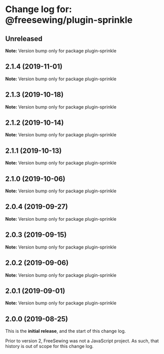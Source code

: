 # Change log for: @freesewing/plugin-sprinkle


## Unreleased

**Note:** Version bump only for package plugin-sprinkle


## 2.1.4 (2019-11-01)

**Note:** Version bump only for package plugin-sprinkle


## 2.1.3 (2019-10-18)

**Note:** Version bump only for package plugin-sprinkle


## 2.1.2 (2019-10-14)

**Note:** Version bump only for package plugin-sprinkle


## 2.1.1 (2019-10-13)

**Note:** Version bump only for package plugin-sprinkle


## 2.1.0 (2019-10-06)

**Note:** Version bump only for package plugin-sprinkle


## 2.0.4 (2019-09-27)

**Note:** Version bump only for package plugin-sprinkle


## 2.0.3 (2019-09-15)

**Note:** Version bump only for package plugin-sprinkle


## 2.0.2 (2019-09-06)

**Note:** Version bump only for package plugin-sprinkle


## 2.0.1 (2019-09-01)

**Note:** Version bump only for package plugin-sprinkle




## 2.0.0 (2019-08-25)

This is the **initial release**, and the start of this change log.

Prior to version 2, FreeSewing was not a JavaScript project.
As such, that history is out of scope for this change log.

